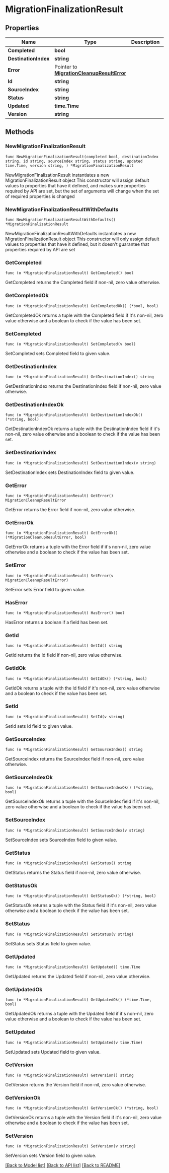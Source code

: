 # MigrationFinalizationResult

## Properties

Name | Type | Description | Notes
------------ | ------------- | ------------- | -------------
**Completed** | **bool** |  | 
**DestinationIndex** | **string** |  | 
**Error** | Pointer to [**MigrationCleanupResultError**](MigrationCleanupResultError.md) |  | [optional] 
**Id** | **string** |  | 
**SourceIndex** | **string** |  | 
**Status** | **string** |  | 
**Updated** | **time.Time** |  | 
**Version** | **string** |  | 

## Methods

### NewMigrationFinalizationResult

`func NewMigrationFinalizationResult(completed bool, destinationIndex string, id string, sourceIndex string, status string, updated time.Time, version string, ) *MigrationFinalizationResult`

NewMigrationFinalizationResult instantiates a new MigrationFinalizationResult object
This constructor will assign default values to properties that have it defined,
and makes sure properties required by API are set, but the set of arguments
will change when the set of required properties is changed

### NewMigrationFinalizationResultWithDefaults

`func NewMigrationFinalizationResultWithDefaults() *MigrationFinalizationResult`

NewMigrationFinalizationResultWithDefaults instantiates a new MigrationFinalizationResult object
This constructor will only assign default values to properties that have it defined,
but it doesn't guarantee that properties required by API are set

### GetCompleted

`func (o *MigrationFinalizationResult) GetCompleted() bool`

GetCompleted returns the Completed field if non-nil, zero value otherwise.

### GetCompletedOk

`func (o *MigrationFinalizationResult) GetCompletedOk() (*bool, bool)`

GetCompletedOk returns a tuple with the Completed field if it's non-nil, zero value otherwise
and a boolean to check if the value has been set.

### SetCompleted

`func (o *MigrationFinalizationResult) SetCompleted(v bool)`

SetCompleted sets Completed field to given value.


### GetDestinationIndex

`func (o *MigrationFinalizationResult) GetDestinationIndex() string`

GetDestinationIndex returns the DestinationIndex field if non-nil, zero value otherwise.

### GetDestinationIndexOk

`func (o *MigrationFinalizationResult) GetDestinationIndexOk() (*string, bool)`

GetDestinationIndexOk returns a tuple with the DestinationIndex field if it's non-nil, zero value otherwise
and a boolean to check if the value has been set.

### SetDestinationIndex

`func (o *MigrationFinalizationResult) SetDestinationIndex(v string)`

SetDestinationIndex sets DestinationIndex field to given value.


### GetError

`func (o *MigrationFinalizationResult) GetError() MigrationCleanupResultError`

GetError returns the Error field if non-nil, zero value otherwise.

### GetErrorOk

`func (o *MigrationFinalizationResult) GetErrorOk() (*MigrationCleanupResultError, bool)`

GetErrorOk returns a tuple with the Error field if it's non-nil, zero value otherwise
and a boolean to check if the value has been set.

### SetError

`func (o *MigrationFinalizationResult) SetError(v MigrationCleanupResultError)`

SetError sets Error field to given value.

### HasError

`func (o *MigrationFinalizationResult) HasError() bool`

HasError returns a boolean if a field has been set.

### GetId

`func (o *MigrationFinalizationResult) GetId() string`

GetId returns the Id field if non-nil, zero value otherwise.

### GetIdOk

`func (o *MigrationFinalizationResult) GetIdOk() (*string, bool)`

GetIdOk returns a tuple with the Id field if it's non-nil, zero value otherwise
and a boolean to check if the value has been set.

### SetId

`func (o *MigrationFinalizationResult) SetId(v string)`

SetId sets Id field to given value.


### GetSourceIndex

`func (o *MigrationFinalizationResult) GetSourceIndex() string`

GetSourceIndex returns the SourceIndex field if non-nil, zero value otherwise.

### GetSourceIndexOk

`func (o *MigrationFinalizationResult) GetSourceIndexOk() (*string, bool)`

GetSourceIndexOk returns a tuple with the SourceIndex field if it's non-nil, zero value otherwise
and a boolean to check if the value has been set.

### SetSourceIndex

`func (o *MigrationFinalizationResult) SetSourceIndex(v string)`

SetSourceIndex sets SourceIndex field to given value.


### GetStatus

`func (o *MigrationFinalizationResult) GetStatus() string`

GetStatus returns the Status field if non-nil, zero value otherwise.

### GetStatusOk

`func (o *MigrationFinalizationResult) GetStatusOk() (*string, bool)`

GetStatusOk returns a tuple with the Status field if it's non-nil, zero value otherwise
and a boolean to check if the value has been set.

### SetStatus

`func (o *MigrationFinalizationResult) SetStatus(v string)`

SetStatus sets Status field to given value.


### GetUpdated

`func (o *MigrationFinalizationResult) GetUpdated() time.Time`

GetUpdated returns the Updated field if non-nil, zero value otherwise.

### GetUpdatedOk

`func (o *MigrationFinalizationResult) GetUpdatedOk() (*time.Time, bool)`

GetUpdatedOk returns a tuple with the Updated field if it's non-nil, zero value otherwise
and a boolean to check if the value has been set.

### SetUpdated

`func (o *MigrationFinalizationResult) SetUpdated(v time.Time)`

SetUpdated sets Updated field to given value.


### GetVersion

`func (o *MigrationFinalizationResult) GetVersion() string`

GetVersion returns the Version field if non-nil, zero value otherwise.

### GetVersionOk

`func (o *MigrationFinalizationResult) GetVersionOk() (*string, bool)`

GetVersionOk returns a tuple with the Version field if it's non-nil, zero value otherwise
and a boolean to check if the value has been set.

### SetVersion

`func (o *MigrationFinalizationResult) SetVersion(v string)`

SetVersion sets Version field to given value.



[[Back to Model list]](../README.md#documentation-for-models) [[Back to API list]](../README.md#documentation-for-api-endpoints) [[Back to README]](../README.md)


